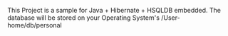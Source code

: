 This Project is a sample for Java + Hibernate + HSQLDB embedded.
The database will be stored on your Operating System's /User-home/db/personal
